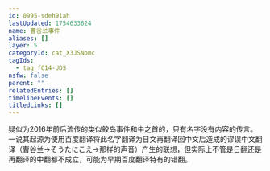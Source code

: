 ```yaml
---
id: 0995-sdeh9iah
lastUpdated: 1754633624
name: 曹谷兰事件
aliases: []
layer: 5
categoryId: cat_X3JSNomc
tagIds:
  - tag_fC14-UDS
nsfw: false
parent: ""
relatedEntries: []
timelineEvents: []
titledLinks: []
---
```


疑似为2016年前后流传的类似鲛岛事件和牛之首的，只有名字没有内容的传言。一说其起源为使用百度翻译将此名字翻译为日文再翻译回中文后造成的谬误中文翻译（曹谷兰→そうたにこえ→那样的声音）产生的联想，但实际上不管是日翻还是再翻译的中翻都不成立，可能为早期百度翻译特有的错翻。